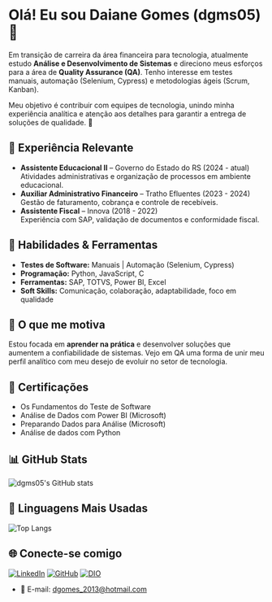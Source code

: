 # Olá! Eu sou Daiane Gomes (dgms05) 👋

Em transição de carreira da área financeira para tecnologia, atualmente estudo **Análise e Desenvolvimento de Sistemas** e direciono meus esforços para a área de **Quality Assurance (QA)**. Tenho interesse em testes manuais, automação (Selenium, Cypress) e metodologias ágeis (Scrum, Kanban).  

Meu objetivo é contribuir com equipes de tecnologia, unindo minha experiência analítica e atenção aos detalhes para garantir a entrega de soluções de qualidade. 🚀

## 🏢 Experiência Relevante 

- **Assistente Educacional II** – Governo do Estado do RS (2024 - atual)  
  Atividades administrativas e organização de processos em ambiente educacional.  
- **Auxiliar Administrativo Financeiro** – Tratho Efluentes (2023 - 2024)  
  Gestão de faturamento, cobrança e controle de recebíveis.  
- **Assistente Fiscal** – Innova (2018 - 2022)  
  Experiência com SAP, validação de documentos e conformidade fiscal.  

## 📱 Habilidades & Ferramentas  

- **Testes de Software:** Manuais | Automação (Selenium, Cypress)  
- **Programação:** Python, JavaScript, C  
- **Ferramentas:** SAP, TOTVS, Power BI, Excel  
- **Soft Skills:** Comunicação, colaboração, adaptabilidade, foco em qualidade  

## 🚀 O que me motiva  

Estou focada em **aprender na prática** e desenvolver soluções que aumentem a confiabilidade de sistemas. Vejo em QA uma forma de unir meu perfil analítico com meu desejo de evoluir no setor de tecnologia.  

## 📌 Certificações  

- Os Fundamentos do Teste de Software  
- Análise de Dados com Power BI (Microsoft)  
- Preparando Dados para Análise (Microsoft)  
- Análise de dados com Python

## 📊 GitHub Stats  

![dgms05's GitHub stats](https://github-readme-stats.vercel.app/api?username=dgms05&show_icons=true&theme=dark)  

## 🧠 Linguagens Mais Usadas 

![Top Langs](https://github-readme-stats.vercel.app/api/top-langs/?username=dgms05&layout=compact&theme=dark)

## 🌐 Conecte-se comigo

[![LinkedIn](https://img.shields.io/badge/LinkedIn-0077B5?style=for-the-badge&logo=linkedin&logoColor=white)](https://www.linkedin.com/in/daiannegomes)
[![GitHub](https://img.shields.io/badge/GitHub-000?style=for-the-badge&logo=github&logoColor=30A3DC)](https://github.com/dgms05)
[![DIO](https://img.shields.io/badge/DIO-0078D4?style=for-the-badge&logo=appveyor&logoColor=white)](https://www.dio.me/users/dgomes_2013)


- 📧 E-mail: dgomes_2013@hotmail.com
